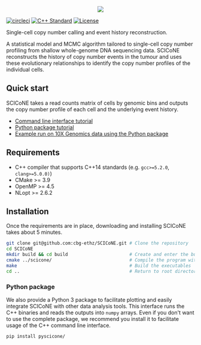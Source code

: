 <div align="center">
  <img src="logo.png" >
</div>

[![circleci](https://img.shields.io/circleci/project/github/cbg-ethz/SCICoNE/master.svg?&logo=circleci&color=blueviolet)](https://circleci.com/gh/cbg-ethz/SCICoNE/)
[![C++ Standard](https://img.shields.io/badge/c++-14-blueviolet?style=flat&logo=c%2B%2B)](https://en.wikipedia.org/wiki/C%2B%2B14)
[![License](https://img.shields.io/:license-GPLv3-blueviolet.svg?style=flat&logo=gnu)](http://www.gnu.org/licenses/gpl-3.0.html)


Single-cell copy number calling and event history reconstruction.

A statistical model and MCMC algorithm tailored to single-cell copy
number profiling from shallow whole-genome DNA sequencing data. SCICoNE reconstructs the history of copy number events in the tumour and uses these evolutionary relationships to identify the copy number profiles of the individual cells.

## Quick start
SCICoNE takes a read counts matrix of cells by genomic bins and outputs the copy number profile of each cell and the underlying event history.
* [Command line interface tutorial](https://github.com/cbg-ethz/SCICoNE/blob/master/docs/tutorial.md)
* [Python package tutorial](https://github.com/cbg-ethz/SCICoNE/blob/master/docs/notebooks/tutorial.ipynb)
* [Example run on 10X Genomics data using the Python package](https://github.com/cbg-ethz/SCICoNE/blob/master/docs/notebooks/10x_example.ipynb)

## Requirements
* C++ compiler that supports C++14 standards (e.g. `gcc>=5.2.0`, `clang>=5.0.0)`)
* CMake >= 3.9
* OpenMP >= 4.5
* NLopt >= 2.6.2

## Installation
Once the requirements are in place, downloading and installing SCICoNE takes about 5 minutes.
```bash
git clone git@github.com:cbg-ethz/SCICoNE.git # Clone the repository
cd SCICoNE
mkdir build && cd build                       # Create and enter the build directory
cmake ../scicone/                             # Compile the program with cmake
make                                          # Build the executables
cd ..                                         # Return to root directory
```

### Python package
We also provide a Python 3 package to facilitate plotting and easily integrate SCICoNE with other data analysis tools. This interface runs the C++ binaries and reads the outputs into `numpy` arrays. Even if you don't want to use the complete package, we recommend you install it to facilitate usage of the C++ command line interface.
```bash
pip install pyscicone/
